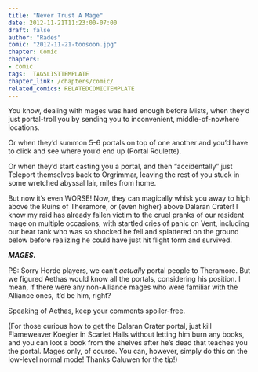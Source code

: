 ```yaml
---
title: "Never Trust A Mage"
date: 2012-11-21T11:23:00-07:00
draft: false
author: "Rades"
comic: "2012-11-21-toosoon.jpg"
chapter: Comic
chapters:
- comic
tags:  TAGSLISTTEMPLATE
chapter_link: /chapters/comic/
related_comics: RELATEDCOMICTEMPLATE
---
```


You know, dealing with mages was hard enough before Mists, when they’d just portal-troll you by sending you to inconvenient, middle-of-nowhere locations. 


Or when they’d summon 5-6 portals on top of one another and you’d have to click and see where you’d end up (Portal Roulette).


Or when they’d start casting you a portal, and then “accidentally” just Teleport themselves back to Orgrimmar, leaving the rest of you stuck in some wretched abyssal lair, miles from home.


But now it’s even WORSE! Now, they can magically whisk you away to high above the Ruins of Theramore, or (even higher) above Dalaran Crater! I know my raid has already fallen victim to the cruel pranks of our resident mage on multiple occasions, with startled cries of panic on Vent, including our bear tank who was so shocked he fell and splattered on the ground below before realizing he could have just hit flight form and survived.


***MAGES.***


PS: Sorry Horde players, we can’t *actually* portal people to Theramore. But we figured Aethas would know all the portals, considering his position. I mean, if there were any non-Alliance mages who were familiar with the Alliance ones, it’d be him, right?


Speaking of Aethas, keep your comments spoiler-free.


(For those curious how to get the Dalaran Crater portal, just kill Flameweaver Koegler in Scarlet Halls without letting him burn any books, and you can loot a book from the shelves after he’s dead that teaches you the portal. Mages only, of course. You can, however, simply do this on the low-level normal mode! Thanks Caluwen for the tip!)

